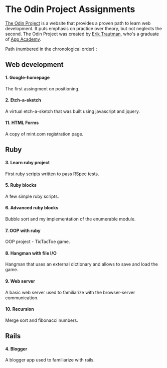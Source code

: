 # The Odin Project Assignments

[The Odin Project](http://www.theodinproject.com/home) is a website that provides a proven path to learn web development. It puts emphasis on practice over theory, but not neglects the second. 
The Odin Project was created by [Erik Trautman](http://www.eriktrautman.com/), who's a graduate of [App Academy](http://www.appacademy.io/).



Path (numbered in the chronological order) :

## Web development

#### 1. Google-homepage 
The first assingment on positioning.

#### 2. Etch-a-sketch 
A virtual etch-a-sketch that was built using javascript and jquery.

#### 11. HTML Forms
A copy of mint.com registration page.

## Ruby
	
#### 3. Learn ruby project
First ruby scripts written to pass RSpec tests.

#### 5. Ruby blocks
A few simple ruby scripts.

#### 6. Advanced ruby blocks
Bubble sort and my implementation of the enumerable module.

#### 7. OOP with ruby
OOP project - TicTacToe game.

#### 8. Hangman with file I/O
Hangman that uses an external dictionary and allows to save and load the game.

#### 9. Web server
A basic web server used to familiarize with the browser-server communication.

#### 10. Recursion
Merge sort and fibonacci numbers.


## Rails

#### 4. Blogger
A blogger app used to familiarize with rails.